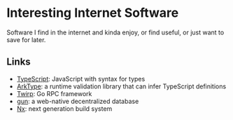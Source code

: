 # Interesting Internet Software

Software I find in the internet and kinda enjoy, or find useful, or just want to save for later.

## Links

* [TypeScript](https://www.typescriptlang.org/): JavaScript with syntax for types
* [ArkType](https://arktype.io/): a runtime validation library that can infer TypeScript definitions
* [Twirp](https://blog.twitch.tv/en/2018/01/16/twirp-a-sweet-new-rpc-framework-for-go-5f2febbf35f/): Go RPC framework
* [gun](https://gun.eco/): a web-native decentralized database
* [Nx](https://nx.dev/): next generation build system

